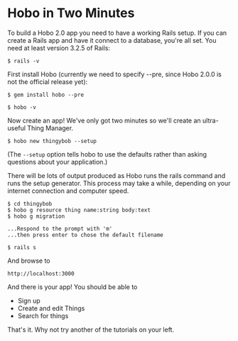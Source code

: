 # Hobo in Two Minutes

To build a Hobo 2.0 app you need to have a working Rails setup. If you can
create a Rails app and have it connect to a database, you're all set.
You need at least version 3.2.5 of Rails:

	$ rails -v

First install Hobo (currently we need to specify --pre, since Hobo
2.0.0 is not the official release yet):

	$ gem install hobo --pre

	$ hobo -v

Now create an app! We've only got two minutes so we'll create an ultra-useful Thing Manager.

	$ hobo new thingybob --setup

(The `--setup` option tells hobo to use the defaults rather than
asking questions about your application.)

There will be lots of output produced as Hobo runs the rails command
and runs the setup generator. This process may take a while, depending
on your internet connection and computer speed.

	$ cd thingybob
	$ hobo g resource thing name:string body:text
	$ hobo g migration

	...Respond to the prompt with 'm'
	...then press enter to chose the default filename

	$ rails s

And browse to

	http://localhost:3000

And there is your app! You should be able to

* Sign up
* Create and edit Things
* Search for things

That's it. Why not try another of the tutorials on your left.
